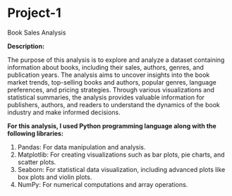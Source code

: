 # Project-1
Book Sales Analysis

**Description:**

The purpose of this analysis is to explore and analyze a dataset containing information about books, including their sales, authors, genres, and publication years. The analysis aims to uncover insights into the book market trends, top-selling books and authors, popular genres, language preferences, and pricing strategies. Through various visualizations and statistical summaries, the analysis provides valuable information for publishers, authors, and readers to understand the dynamics of the book industry and make informed decisions.

**For this analysis, I used Python programming language along with the following libraries:**
1. Pandas: For data manipulation and analysis.
2. Matplotlib: For creating visualizations such as bar plots, pie charts, and scatter plots.
3. Seaborn: For statistical data visualization, including advanced plots like box plots and violin plots.
4. NumPy: For numerical computations and array operations.

